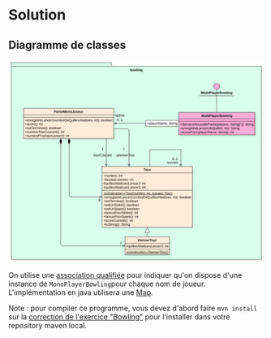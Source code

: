 # Solution

## Diagramme de classes

![Diagramme de classes](./doc/solution.svg)

On utilise une [association qualifiée](https://www.pm-consultant.fr/blog_des_ti/uml/faq_ea/ajouter_une_association_qualifiee_entre_2_classes.html) pour indiquer qu'on dispose d'une instance de `MonoPlayerBowling`pour chaque 
nom de joueur. L'implémentation en java utilisera une [Map](https://docs.oracle.com/javase/8/docs/api/java/util/Map.html).

Note : pour compiler ce programme, vous devez d'abord faire `mvn install` sur la [correction de l'exercice "Bowling"](https://github.com/bastide/BowlingMavenCorrection) pour l'installer dans votre repository maven local.
